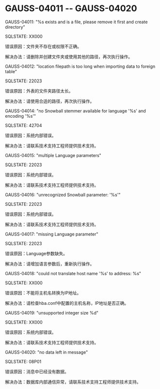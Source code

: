 # GAUSS-04011 -- GAUSS-04020<a name="ZH-CN_TOPIC_0302073153"></a>

GAUSS-04011: "%s exists and is a file, please remove it first and create directory"

SQLSTATE: XX000

错误原因：文件夹不存在或权限不正确。

解决办法：请删除并创建文件夹或使用其他的路径，再次执行操作。

GAUSS-04012: "location filepath is too long when importing data to foreign table"

SQLSTATE: 22023

错误原因：外表的文件夹路径太长。

解决办法：请使用合适的路径，再次执行操作。

GAUSS-04014: "no Snowball stemmer available for language '%s' and encoding '%s'"

SQLSTATE: 42704

错误原因：系统内部错误。

解决办法：请联系技术支持工程师提供技术支持。

GAUSS-04015: "multiple Language parameters"

SQLSTATE: 22023

错误原因：系统内部错误。

解决办法：请联系技术支持工程师提供技术支持。

GAUSS-04016: "unrecognized Snowball parameter: '%s'"

SQLSTATE: 22023

错误原因：系统内部错误。

解决办法：请联系技术支持工程师提供技术支持。

GAUSS-04017: "missing Language parameter"

SQLSTATE: 22023

错误原因：Language参数缺失。

解决办法：请增加语言参数后，重新执行操作。

GAUSS-04018: "could not translate host name '%s' to address: %s"

SQLSTATE: XX000

错误原因：不能将主机名转换为IP地址。

解决办法：请检查hba.conf中配置的主机名称，IP地址是否正确。

GAUSS-04019: "unsupported integer size %d"

SQLSTATE: XX000

错误原因：系统内部错误。

解决办法：请联系技术支持工程师提供技术支持。

GAUSS-04020: "no data left in message"

SQLSTATE: 08P01

错误原因：消息中已经没有数据。

解决办法：数据库内部通信异常，请联系技术支持工程师提供技术支持。

